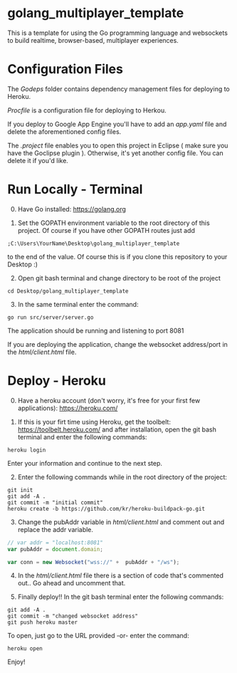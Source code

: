 # golang_multiplayer_template

This is a template for using the Go programming language and websockets to build realtime,
browser-based, multiplayer experiences.

# Configuration Files

The *Godeps* folder contains dependency management files for deploying to Heroku.

*Procfile* is a configuration file for deploying to Herkou.

If you deploy to Google App Engine you'll have to add an *app.yaml* file and delete the aforementioned config files.

The *.project* file enables you to open this project in Eclipse ( make sure you have the Goclipse plugin ). Otherwise, it's yet another config file. You can delete it if you'd like.

# Run Locally - Terminal

0) Have Go installed: https://golang.org

1) Set the GOPATH environment variable to the root directory of this project. Of course if you have other GOPATH routes just add

```
;C:\Users\YourName\Desktop\golang_multiplayer_template
```

to the end of the value. Of course this is if you clone this repository to your Desktop :)

2) Open git bash terminal and change directory to be root of the project

```
cd Desktop/golang_multiplayer_template
```

3) In the same terminal enter the command:

```
go run src/server/server.go
```

The application should be running and listening to port 8081

If you are deploying the application, change the websocket address/port in the *html/client.html* file.

# Deploy - Heroku

0) Have a heroku account (don't worry, it's free for your first few applications): https://heroku.com/

1) If this is your firt time using Heroku, get the toolbelt: https://toolbelt.heroku.com/ and after installation, open the git bash terminal and enter the following commands:

```
heroku login
```

Enter your information and continue to the next step.

2) Enter the following commands while in the root directory of the project:

```
git init
git add -A .
git commit -m "initial commit"
heroku create -b https://github.com/kr/heroku-buildpack-go.git
```

3) Change the pubAddr variable in *html/client.html* and comment out and replace the addr variable.

```javascript
// var addr = "localhost:8081"
var pubAddr = document.domain;

var conn = new Websocket("wss://" +  pubAddr + "/ws");
```

4) In the *html/client.html* file there is a section of code that's commented out.. Go ahead and uncomment that.

5) Finally deploy!! In the git bash terminal enter the following commands:

```
git add -A .
git commit -m "changed websocket address"
git push heroku master
```

To open, just go to the URL provided -or- enter the command:
```
heroku open
```

Enjoy!